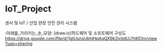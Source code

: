 # IoT_Project
센서 및 IoT / 산업 현장 안전 관리 시스템

:아래를_가리키는_손_모양: [draw.io]하드웨어 및 소프트웨어 구성도
https://drive.google.com/file/d/1gtUsnsUkhlHpAqQX9k2jctidUJYdlS1m/view?usp=sharing
